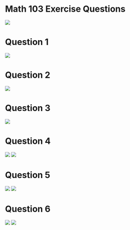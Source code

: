 # Math 103 Exercise Questions

![](img/Quations.png)

# Question 1
![](img/q1.png)

# Question 2

![](img/q2.jpg)

# Question 3
![](img/q3.png)

# Question 4
![](img/4a.png)
![](img/4b.png)

# Question 5
![](img/5a.png)
![](img/5b.png)

# Question 6
![](img/6.png)
![](img/last.jpg)


